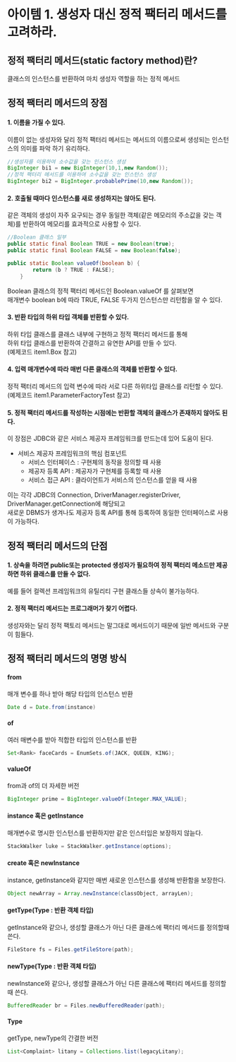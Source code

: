 # 아이템 1. 생성자 대신 정적 팩터리 메서드를 고려하라.
## 정적 팩터리 메서드(static factory method)란?
클래스의 인스턴스를 반환하여 마치 생성자 역할을 하는 정적 메서드
## 정적 팩터리 메서드의 장점
#### 1. 이름을 가질 수 있다.
이름이 없는 생성자와 달리 정적 팩터리 메서드는 메서드의 이름으로써 생성되는 인스턴스의 의미를 파악 하기 유리하다.
```java
//생성자를 이용하여 소수값을 갖는 인스턴스 생성
BigInteger bi1 = new BigInteger(10,1,new Random());
//정적 팩터리 메서드를 이용하여 소수값을 갖는 인스턴스 생성
BigInteger bi2 = BigInteger.probablePrime(10,new Random());
```

#### 2. 호출될 때마다 인스턴스를 새로 생성하지는 않아도 된다.
같은 객체의 생성이 자주 요구되는 경우 동일한 객체(같은 메모리의 주소값을 갖는 객체)를 반환하여 메모리를 효과적으로 사용할 수 있다.

```java
//Boolean 클래스 일부
public static final Boolean TRUE = new Boolean(true);
public static final Boolean FALSE = new Boolean(false);

public static Boolean valueOf(boolean b) {
        return (b ? TRUE : FALSE);
    }
```
Boolean 클래스의 정적 팩터리 메서드인 Boolean.valueOf 를 살펴보면<br> 
매개변수 boolean b에 따라 TRUE, FALSE 두가지 인스턴스만 리턴함을 알 수 있다.
#### 3. 반환 타입의 하위 타입 객체를 반환할 수 있다.
하위 타입 클래스를 클래스 내부에 구현하고 정적 팩터리 메서드를 통해 <br>하위 타입 클래스를 반환하여 간결하고 유연한 API를 만들 수 있다.<br>
(예제코드 item1.Box 참고)
#### 4. 입력 매개변수에 따라 매번 다른 클래스의 객체를 반환할 수 있다.
정적 팩터리 메서드의 입력 변수에 따라 서로 다른 하위타입 클래스를 리턴할 수 있다.<br>
(예제코드 item1.ParameterFactoryTest 참고)
#### 5. 정적 팩터리 메서드를 작성하는 시점에는 반환할 객체의 클래스가 존재하지 않아도 된다.
이 장점은 JDBC와 같은 서비스 제공자 프레임워크를 만드는데 있어 도움이 된다.<br>
- 서비스 제공자 프레임워크의 핵심 컴포넌트
    - 서비스 인터페이스 : 구현체의 동작을 정의할 때 사용
    - 제공자 등록 API : 제공자가 구현체를 등록할 때 사용
    - 서비스 접근 API : 클라이언트가 서비스의 인스턴스를 얻을 때 사용

이는 각각 JDBC의 Connection, DriverManager.registerDriver, DriverManager.getConnection에 해당되고<br>
새로운 DBMS가 생겨나도 제공자 등록 API를 통해 등록하여 동일한 인터페이스로 사용이 가능하다.

## 정적 팩터리 메서드의 단점
#### 1. 상속을 하려면 public또는 protected 생성자가 필요하여 정적 팩터리 메소드만 제공하면 하위 클래스를 만들 수 없다.
예를 들어 컬렉션 프레임워크의 유틸리티 구현 클래스들 상속이 불가능하다.
#### 2. 정적 팩터리 메서드는 프로그래머가 찾기 어렵다.
생성자와는 달리 정적 팩토리 메서드는 말그대로 메서드이기 때문에 일반 메서드와 구분이 힘들다.

## 정적 팩터리 메서드의 명명 방식
#### from
매개 변수를 하나 받아 해당 타입의 인스턴스 반환
```java
Date d = Date.from(instance)
```
#### of
여러 매변수를 받아 적합한 타입의 인스턴스를 반환
```java
Set<Rank> faceCards = EnumSets.of(JACK, QUEEN, KING);
```
#### valueOf 
from과 of의 더 자세한 버전
```java
BigInteger prime = BigInteger.valueOf(Integer.MAX_VALUE);
```
#### instance 혹은 getInstance
매개변수로 명시한 인스턴스를 반환하지만 같은 인스터임은 보장하지 않늗다.
```java
StackWalker luke = StackWalker.getInstance(options);
```
#### create 혹은 newInstance
instance, getInstance와 같지만 매번 새로운 인스턴스를 생성해 반환함을 보장한다.
```java
Object newArray = Array.newInstance(classObject, arrayLen);
```
#### getType(Type : 반환 객체 타입)
getInstance와 같으나, 생성할 클래스가 아닌 다른 클래스에 팩터리 메서드를 정의할때 쓴다.
```java
FileStore fs = Files.getFileStore(path);
```
#### newType(Type : 반환 객체 타입)
newInstance와 같으나, 생성할 클래스가 아닌 다른 클래스에 팩터리 메서드를 정의할때 쓴다.
```java
BufferedReader br = Files.newBufferedReader(path);
```
#### Type
getType, newType의 간결한 버전
```java
List<Complaint> litany = Collections.list(legacyLitany);
```
